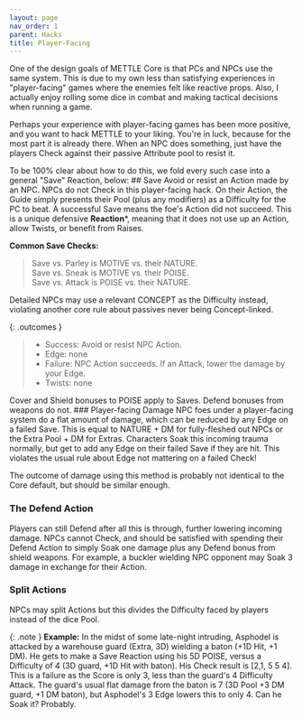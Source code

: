 ```yaml
---
layout: page
nav_order: 1
parent: Hacks
title: Player-Facing
---
```


One of the design goals of METTLE Core is that PCs and NPCs use the same system. This is due to my own less than satisfying experiences in "player-facing" games where the enemies felt like reactive props. Also, I actually enjoy rolling some dice in combat and making tactical decisions when running a game.

Perhaps your experience with player-facing games has been more positive, and you want to hack METTLE to your liking. You're in luck, because for the most part it is already there. When an NPC does something, just have the players Check against their passive Attribute pool to resist it.

To be 100% clear about how to do this, we fold every such case into a general "Save" Reaction, below:
\## Save
Avoid or resist an Action made by an NPC. NPCs do not Check in this player-facing hack. On their Action, the Guide simply presents their Pool (plus any modifiers) as a Difficulty for the PC to beat. A successful Save means the foe's Action did not succeed. This is a unique defensive **Reaction**\*, meaning that it does not use up an Action, allow Twists, or benefit from Raises.

**Common Save Checks:**
>Save vs. Parley is MOTIVE vs. their NATURE.  
>Save vs. Sneak is MOTIVE vs. their POISE.  
>Save vs. Attack is POISE vs. their NATURE.

Detailed NPCs may use a relevant CONCEPT as the Difficulty instead, violating another core rule about passives never being Concept-linked.

{: .outcomes }

> -   Success: Avoid or resist NPC Action.  
> -   Edge: none  
> -   Failure: NPC Action succeeds. If an Attack, lower the damage by your Edge.  
> -   Twists: none

Cover and Shield bonuses to POISE apply to Saves. Defend bonuses from weapons do not.
\### Player-facing Damage
NPC foes under a player-facing system do a flat amount of damage, which can be reduced by any Edge on a failed Save. This is equal to NATURE + DM for fully-fleshed out NPCs or the Extra Pool + DM for Extras. Characters Soak this incoming trauma normally, but get to add any Edge on their failed Save if they are hit. This violates the usual rule about Edge not mattering on a failed Check!

The outcome of damage using this method is probably not identical to the Core default, but should be similar enough.

### The Defend Action

Players can still Defend after all this is through, further lowering incoming damage. NPCs cannot Check, and should be satisfied with spending their Defend Action to simply Soak one damage plus any Defend bonus from shield weapons. For example, a buckler wielding NPC opponent may Soak 3 damage in exchange for their Action.

### Split Actions

NPCs may split Actions but this divides the Difficulty faced by players instead of the dice Pool.

{: .note }
**Example:** In the midst of some late-night intruding, Asphodel is attacked by a warehouse guard (Extra, 3D) wielding a baton (+1D Hit, +1 DM). He gets to make a Save Reaction using his 5D POISE, versus a Difficulty of 4 (3D guard, +1D Hit with baton). His Check result is \[2,1, 5 5 4\]. This is a failure as the Score is only 3, less than the guard's 4 Difficulty Attack. The guard's usual flat damage from the baton is 7 (3D Pool +3 DM guard, +1 DM baton), but Asphodel's 3 Edge lowers this to only 4. Can he Soak it? Probably.
